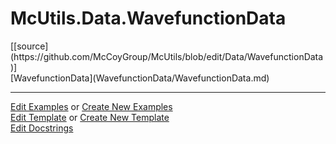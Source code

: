 # <a id="McUtils.Data.WavefunctionData">McUtils.Data.WavefunctionData</a> 
<div class="docs-source-link" markdown="1">
[[source](https://github.com/McCoyGroup/McUtils/blob/edit/Data/WavefunctionData)]
</div>
    


<div class="container alert alert-secondary bg-light">
  <div class="row">
   <div class="col" markdown="1">
[WavefunctionData](WavefunctionData/WavefunctionData.md)   
</div>
</div>
</div>





___

[Edit Examples](https://github.com/McCoyGroup/McUtils/edit/edit/ci/examples/McUtils/Data/WavefunctionData.md) or 
[Create New Examples](https://github.com/McCoyGroup/McUtils/new/edit/?filename=ci/examples/McUtils/Data/WavefunctionData.md) <br/>
[Edit Template](https://github.com/McCoyGroup/McUtils/edit/edit/ci/docs/McUtils/Data/WavefunctionData.md) or 
[Create New Template](https://github.com/McCoyGroup/McUtils/new/edit/?filename=ci/docs/templates/McUtils/Data/WavefunctionData.md) <br/>
[Edit Docstrings](https://github.com/McCoyGroup/McUtils/edit/edit/Data/WavefunctionData/__init__.py?message=Update%20Docs)